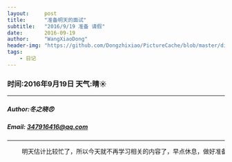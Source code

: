```yaml
---
layout:     post
title:      "准备明天的面试"
subtitle:   "2016/9/19 准备 请假"
date:       2016-09-19
author:     "WangXiaoDong"
header-img: "https://github.com/Dongzhixiao/PictureCache/blob/master/diaryPic/20160919.jpg?raw=true"
tags:
    - 日记
---
```


### 时间:2016年9月19日 天气:晴:sunny:
-----
#####   Author:冬之晓:angry:
#####   Email: 347916416@qq.com

----------

<pre>
    明天估计比较忙了，所以今天就不再学习相关的内容了，早点休息，做好准备！
</pre>



